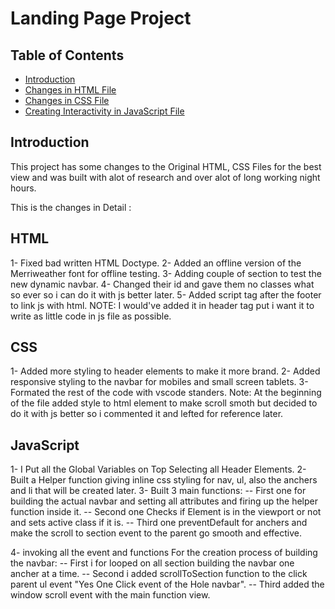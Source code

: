 # Landing Page Project

## Table of Contents

* [Introduction](#Introduction)
* [Changes in HTML File](#HTML)
* [Changes in CSS File](#CSS)
* [Creating Interactivity in JavaScript File](#JavaScript)

## Introduction

This project has some changes to the Original HTML, CSS Files for the best view
and was built with alot of research and over alot of long working night hours.

This is the changes in Detail :


## HTML
1- Fixed bad written HTML Doctype.
2- Added an offline version of the Merriweather font for offline testing.
3- Adding couple of section to test the new dynamic navbar.
4- Changed their id and gave them no classes what so ever so i can do it with js better later.
5- Added script tag after the footer to link js with html.
  NOTE: I would've added it in header tag put i want it to write as little code in js file as possible.


## CSS
1- Added more styling to header elements to make it more brand.
2- Added responsive styling to the navbar for mobiles and small screen tablets.
3- Formated the rest of the code with vscode standers.
  Note: 
      At the beginning of the file added style to html element to make scroll smoth 
      but decided to do it with js better so i commented it and lefted for reference later.



## JavaScript
1- I Put all the Global Variables on Top Selecting all Header Elements.
2- Built a Helper function giving inline css styling for nav, ul, also the anchers and li that will be created later.
3- Built 3 main functions:
  -- First one for building the actual navbar and setting all attributes and firing up the helper function inside it.
  -- Second one Checks if Element is in the viewport or not and sets active class if it is.
  -- Third one preventDefault for anchers and make the scroll to section event to the parent go smooth and effective.

4- invoking all the event and functions For the creation process of building the navbar:
  -- First i for looped on all section building the navbar one ancher at a time.
  -- Second i added scrollToSection function to the click parent ul event "Yes One Click event of the Hole navbar".
  -- Third added the window scroll event with the main function view.

